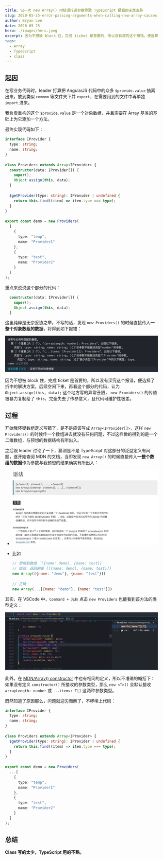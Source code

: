 ```yaml
---
title: 记一次 new Array() 时错误传递参数导致 TypeScript 报错的来龙去脉
slug: 2020-05-25-error-passing-arguments-when-calling-new-array-causes-typecript-to-throw-an-error
author: Bryan Lee
date: 2020-05-25
hero: ./images/hero.jpeg
excerpt: 因为不想被 block 住，完成 ticket 是首要的，所以没有深究这个报错，便选择了折中的解决方案。后续空闲下来，再看这个部分的代码，认为 `Object.assign(this, data);` 这个地方写的异常丑陋， `new Providers()` 的传值被暴力复制给了 `this`，完全失去了传参意义，且代码可维护性极差。
tags:
  - Array
  - TypeScript
  - class
---
```



## 起因

在写业务代码时，leader 打算把 AngularJS 代码中的众多 `$provide.value` 抽离出来，放到类似 `common` 等文件夹下并 `export`，在需要用到的文件中再单独 `import` 进来。

我负责重构的这个 `$provide.value` 是一个对象数组，并且需要在 Array 基类的基础上为它添加一个方法。

最终实现代码如下：

```ts
interface IProvider {
  type: string;
  name: string;
}

class Providers extends Array<IProvider> {
  constructor(data: IProvider[]) {
    super();
    Object.assign(this, data);
  }

  $getProvider(type: string): IProvider | undefined {
    return this.find((item) => item.type === type);
  }
}

export const demo = new Providers(
  [
    {
      type: "temp",
      name: "Provider1"
    },
    {
      type: "test",
      name: "Provider2"
    }
  ]
);
```

重点来说说这个部分的代码：

```ts
  constructor(data: IProvider[]) {
    super();
    Object.assign(this, data);
  }
```

这里纯粹是无奈妥协之举，不写的话，发现 `new Providers()` 的时候直接传入**一整个对象数组的数据**，将得到如下报错：

![TypeScript 的报错信息](./images/article-image-1.png)


因为不想被 block 住，完成 ticket 是首要的，所以没有深究这个报错，便选择了折中的解决方案。后续空闲下来，再看这个部分的代码，认为 `Object.assign(this, data);` 这个地方写的异常丑陋， `new Providers()` 的传值被暴力复制给了 `this`，完全失去了传参意义，且代码可维护性极差。

## 过程

开始我怀疑数组定义写错了，是不是应该写成 `Array<IProvider[]>`，这样 `new Providers()` 的时候传一个数组进去就没有任何问题，不过这样做的得到的是一个二维数组，与预想的数据结构有所出入。

之后跟 leader 讨论了一下，猜测是不是 TypeScript 对这部分的泛型定义有问题，遂开始查阅 MDN 的文档，当即发现 `new Array()` 的时候直接传入**一整个数组的数据**作为参数与我预想的结果确实有所出入：

  - ![New Array() 所接收的参数说明](./images/article-image-2.png)

  - 比如
    ```js
    // 想得到数组 `[{name: demo}, {name: test}]`
    // 错误，返回的是 [[{name: demo}, {name: test}]]
    new Array([{name: "demo"}, {name: "test"}])

    // 正确
    new Array(...[{name: "demo"}, {name: "test"}])
    ```

其实，在 VSCode 中，`Command + 光标` 点击 `new Providers` 也能看到该方法的类型定义：

![Array constructor 的类型定义](./images/article-image-3.png)

此外，在 [MDN/Array() constructor][] 中也有相同的定义，所以不准确的概括下：如果没有定义 `constructor()` 所接收的参数类型，那么 `new <T>()` 会默认接收 `arrayLength: number` 或 `...items: T[]` 这两种参数类型。

既然知道了原因那么，问题就迎刃而解了，不啰嗦上代码：

```ts
interface IProvider {
  type: string;
  name: string;
}

class Providers extends Array<IProvider> {
  $getProvider(type: string): IProvider | undefined {
    return this.find((item) => item.type === type);
  }
}

export const demo = new Providers(
  ...[
    {
      type: "temp",
      name: "Provider1"
    },
    {
      type: "test",
      name: "Provider2"
    }
  ]
);
```

## 总结

**Class 写的太少，TypeScript 用的不熟。**

[MDN/Array() constructor]: <https://developer.mozilla.org/en-US/docs/Web/JavaScript/Reference/Global_Objects/Array/Array> "MDN 中有关 Array() constructor 的说明"